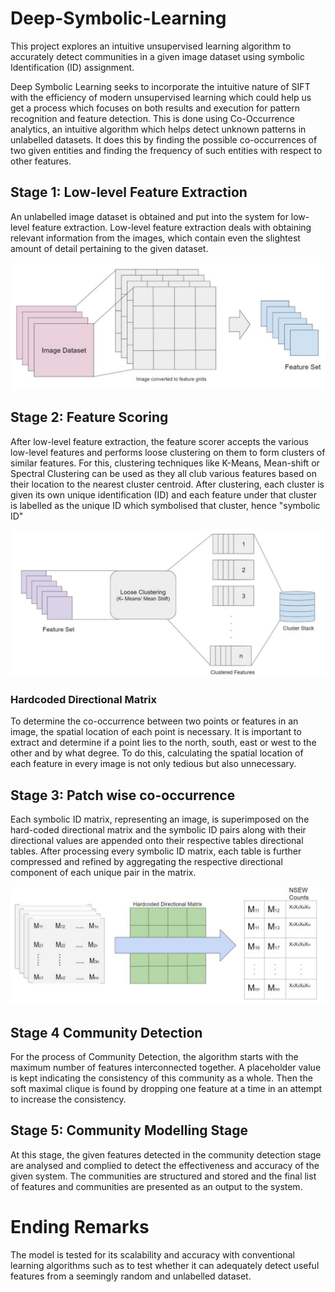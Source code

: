 # Deep-Symbolic-Learning
This project explores an intuitive unsupervised learning algorithm to accurately detect communities in a given image dataset using symbolic Identification (ID) assignment. 

Deep Symbolic Learning seeks to incorporate the intuitive nature of SIFT with the efficiency of modern unsupervised learning which could help us get a process which
focuses on both results and execution for pattern recognition and feature detection. This is done using Co-Occurrence analytics, an intuitive algorithm which helps detect unknown patterns in unlabelled datasets. It does this by finding the possible co-occurrences of two given entities and finding the frequency of such entities with respect to other features. 


## Stage 1: Low-level Feature Extraction
An unlabelled image dataset is obtained and put into the system for low-level feature extraction. Low-level feature extraction deals with obtaining relevant information from the images, which contain even the slightest amount of detail pertaining to the given dataset.

![alt text](https://github.com/Ruchi-Gupte/Deep-Symbolic-Learning/blob/master/utils/Stage1.png)


## Stage 2: Feature Scoring

After low-level feature extraction, the feature scorer accepts the various low-level features and performs loose clustering on them to form clusters of similar features. For this, clustering techniques like K-Means, Mean-shift or Spectral Clustering can be used as they all club various features based on their location to the nearest cluster centroid. After clustering, each cluster is given its own unique identification (ID) and each feature under that cluster is labelled as the unique ID which symbolised that cluster, hence "symbolic ID"

![alt text](https://github.com/Ruchi-Gupte/Deep-Symbolic-Learning/blob/master/utils/Stage2.png)

 ### Hardcoded Directional Matrix
To determine the co-occurrence between two points or features in an image, the spatial location of each point is necessary. It is important to extract and determine if a point lies to the north, south, east or west to the other and by what degree. To do this, calculating the spatial location of each feature in every image is not only tedious but also unnecessary.

## Stage 3: Patch wise co-occurrence
Each symbolic ID matrix, representing an image, is superimposed on the hard-coded directional matrix and the symbolic ID pairs along with their directional values are
appended onto their respective tables directional tables. After processing every symbolic ID matrix, each table is further compressed and refined by aggregating the respective directional component of each unique pair in the matrix. 

![alt text](https://github.com/Ruchi-Gupte/Deep-Symbolic-Learning/blob/master/utils/Stage3.png)

## Stage 4 Community Detection
For the process of Community Detection, the algorithm starts with the maximum number of features interconnected together. A placeholder value is kept indicating the consistency of this community as a whole. Then the soft maximal clique is found by dropping one feature at a time in an attempt to increase the consistency.

## Stage 5: Community Modelling Stage
At this stage, the given features detected in the community detection stage are analysed and complied to detect the effectiveness and accuracy of the given system. The communities are structured and stored and the final list of features and communities are presented as an output to the system.


# Ending Remarks
The model is tested for its scalability and accuracy with conventional learning algorithms such as to test whether it can adequately detect useful features from a seemingly random and unlabelled dataset.
